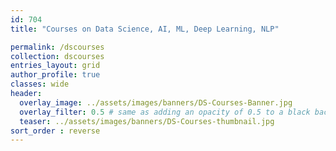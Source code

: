 ```yaml
---
id: 704    
title: "Courses on Data Science, AI, ML, Deep Learning, NLP"

permalink: /dscourses
collection: dscourses
entries_layout: grid
author_profile: true
classes: wide
header:
  overlay_image: ../assets/images/banners/DS-Courses-Banner.jpg
  overlay_filter: 0.5 # same as adding an opacity of 0.5 to a black background
  teaser: ../assets/images/banners/DS-Courses-thumbnail.jpg
sort_order : reverse   
---
```



